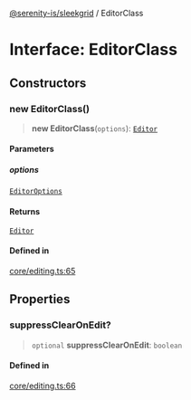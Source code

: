 [@serenity-is/sleekgrid](../README.md) / EditorClass

# Interface: EditorClass

## Constructors

### new EditorClass()

> **new EditorClass**(`options`): [`Editor`](Editor.md)

#### Parameters

##### options

[`EditorOptions`](EditorOptions.md)

#### Returns

[`Editor`](Editor.md)

#### Defined in

[core/editing.ts:65](https://github.com/serenity-is/sleekgrid/blob/master/src/core/editing.ts#L65)

## Properties

### suppressClearOnEdit?

> `optional` **suppressClearOnEdit**: `boolean`

#### Defined in

[core/editing.ts:66](https://github.com/serenity-is/sleekgrid/blob/master/src/core/editing.ts#L66)

